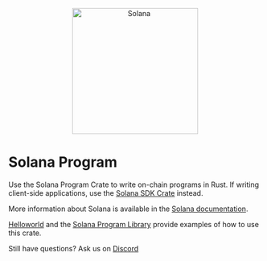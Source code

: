 <p align="center">
  <a href="https://solana.com">
    <img alt="Solana" src="https://i.imgur.com/IKyzQ6T.png" width="250" />
  </a>
</p>

# Solana Program

Use the Solana Program Crate to write on-chain programs in Rust.  If writing client-side applications, use the [Solana SDK Crate](https://crates.io/crates/solana-sdk) instead.

More information about Solana is available in the [Solana documentation](https://docs.solana.com/).

[Helloworld](https://github.com/solana-labs/example-helloworld) and the [Solana Program Library](https://github.com/1111-1993/solana-program-library) provide examples of how to use this crate.

Still have questions?  Ask us on [Discord](https://discordapp.com/invite/pquxPsq)
